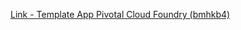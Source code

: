 [Link - Template App Pivotal Cloud Foundry (bmhkb4)](https://github.com/bmhkb4/zabbix-pcf-monitoring)
